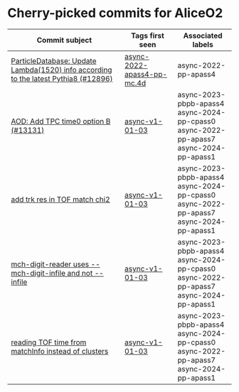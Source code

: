 # Cherry-picked commits for AliceO2

| Commit subject | Tags first seen | Associated labels |
| --- | --- | --- |
| [ParticleDatabase: Update Lambda(1520) info according to the latest Pythia8 (#12896)](https://github.com/AliceO2Group/AliceO2/commit/78e868c40c6d870969ec0562d81c1599048addc2) | [async-2022-apass4-pp-mc.4d](https://github.com/AliceO2Group/AliceO2/tree/async-2022-apass4-pp-mc.4d) | async-2022-pp-apass4 |
| [AOD: Add TPC time0 option B (#13131)](https://github.com/AliceO2Group/AliceO2/commit/08d9479cb3a7e75c10789da8b01430bf6fcfce53) | [async-v1-01-03](https://github.com/AliceO2Group/AliceO2/tree/async-v1-01-03) | async-2023-pbpb-apass4<br>async-2024-pp-cpass0<br>async-2022-pp-apass7<br>async-2024-pp-apass1 |
| [add trk res in TOF match chi2](https://github.com/AliceO2Group/AliceO2/commit/bb45d28dac77e8ab17fbf4b07e22fae70aab76ab) | [async-v1-01-03](https://github.com/AliceO2Group/AliceO2/tree/async-v1-01-03) | async-2023-pbpb-apass4<br>async-2024-pp-cpass0<br>async-2022-pp-apass7<br>async-2024-pp-apass1 |
| [mch-digit-reader uses --mch-digit-infile and not --infile](https://github.com/AliceO2Group/AliceO2/commit/b518797699ab5f113be52093a5a5209358a43ff3) | [async-v1-01-03](https://github.com/AliceO2Group/AliceO2/tree/async-v1-01-03) | async-2023-pbpb-apass4<br>async-2024-pp-cpass0<br>async-2022-pp-apass7<br>async-2024-pp-apass1 |
| [reading TOF time from matchInfo instead of clusters](https://github.com/AliceO2Group/AliceO2/commit/e95263359963f96ce97c35f0e9fbc6c8276983a4) | [async-v1-01-03](https://github.com/AliceO2Group/AliceO2/tree/async-v1-01-03) | async-2023-pbpb-apass4<br>async-2024-pp-cpass0<br>async-2022-pp-apass7<br>async-2024-pp-apass1 |
